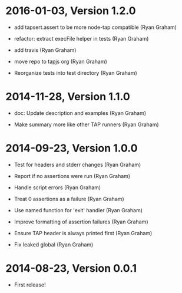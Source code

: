 2016-01-03, Version 1.2.0
=========================

 * add tapsert.assert to be more node-tap compatible (Ryan Graham)

 * refactor: extract execFile helper in tests (Ryan Graham)

 * add travis (Ryan Graham)

 * move repo to tapjs org (Ryan Graham)

 * Reorganize tests into test directory (Ryan Graham)


2014-11-28, Version 1.1.0
=========================

 * doc: Update description and examples (Ryan Graham)

 * Make summary more like other TAP runners (Ryan Graham)


2014-09-23, Version 1.0.0
=========================

 * Test for headers and stderr changes (Ryan Graham)

 * Report if no assertions were run (Ryan Graham)

 * Handle script errors (Ryan Graham)

 * Treat 0 assertions as a failure (Ryan Graham)

 * Use named function for 'exit' handler (Ryan Graham)

 * Improve formatting of assertion failures (Ryan Graham)

 * Ensure TAP header is always printed first (Ryan Graham)

 * Fix leaked global (Ryan Graham)


2014-08-23, Version 0.0.1
=========================

 * First release!
